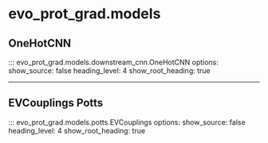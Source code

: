 # evo_prot_grad.models

## OneHotCNN
::: evo_prot_grad.models.downstream_cnn.OneHotCNN
    options:
        show_source: false
        heading_level: 4
        show_root_heading: true

---

## EVCouplings Potts
::: evo_prot_grad.models.potts.EVCouplings
    options:
        show_source: false
        heading_level: 4
        show_root_heading: true